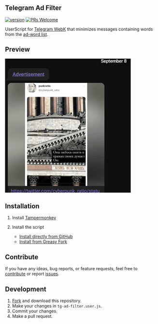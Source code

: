 ## Telegram Ad Filter

[![version](https://img.shields.io/github/tag/VChet/telegram-ad-filter.svg?label=version)](https://github.com/VChet/telegram-ad-filter/tags)
[![PRs Welcome](https://img.shields.io/badge/PRs-welcome-brightgreen.svg)](http://makeapullrequest.com)

UserScript for [Telegram WebK](https://web.telegram.org/k/) that minimizes messages containing words from the [ad-word list](https://github.com/VChet/telegram-ad-filter/blob/master/blacklist.json).

## Preview

![Preview](./meta/preview.gif)

## Installation

1. Install [Tampermonkey](https://tampermonkey.net)
1. Install the script

   - [Install directly from GitHub](https://raw.githubusercontent.com/VChet/telegram-ad-filter/master/tg-ad-filter.user.js)
   - [Install from Greasy Fork](https://greasyfork.org/ru/scripts/379355)

## Contribute

If you have any ideas, bug reports, or feature requests, feel free to [contribute](https://github.com/VChet/telegram-ad-filter/pulls) or report [issues](https://github.com/VChet/telegram-ad-filter/issues).

## Development

1. [Fork](https://github.com/VChet/telegram-ad-filter/fork) and download this repository.
1. Make your changes in `tg-ad-filter.user.js`.
1. Commit your changes.
1. Make a pull request.
